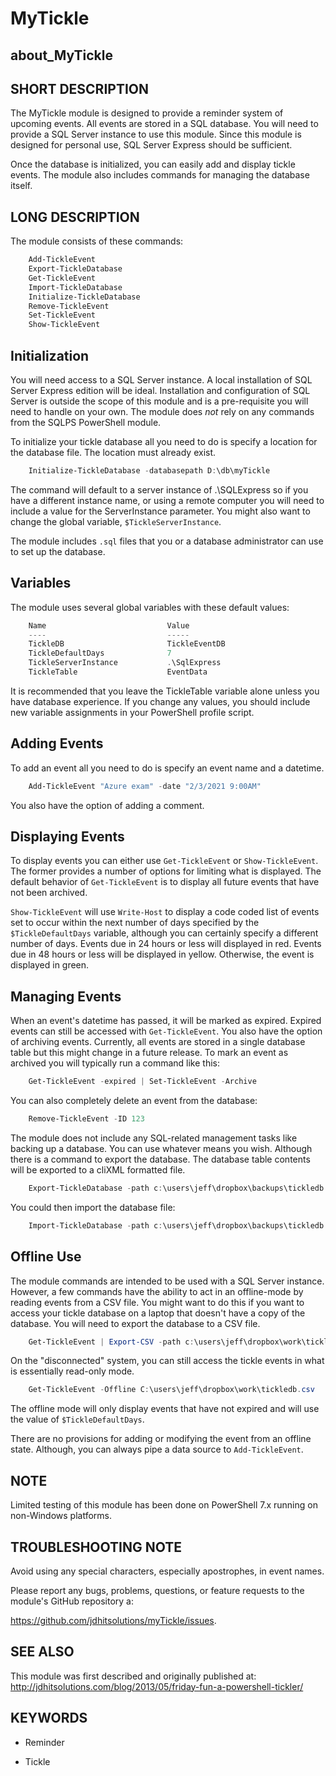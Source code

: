 ﻿# MyTickle

## about_MyTickle

## SHORT DESCRIPTION

The MyTickle module is designed to provide a reminder system of upcoming events. All events are stored in a SQL database. You will need to provide a SQL Server instance to use this module. Since this module is designed for personal use, SQL Server Express should be sufficient.

Once the database is initialized, you can easily add and display tickle events. The module also includes commands for managing the database itself.

## LONG DESCRIPTION

The module consists of these commands:

```powershell
    Add-TickleEvent
    Export-TickleDatabase
    Get-TickleEvent
    Import-TickleDatabase
    Initialize-TickleDatabase
    Remove-TickleEvent
    Set-TickleEvent
    Show-TickleEvent
```

## Initialization

You will need access to a SQL Server instance. A local installation of SQL Server Express edition will be ideal. Installation and configuration of SQL Server is outside the scope of this module and is a pre-requisite you will need to handle on your own. The module does *not* rely on any commands from the SQLPS PowerShell module.

To initialize your tickle database all you need to do is specify a location for the database file. The location must already exist.

```powershell
    Initialize-TickleDatabase -databasepath D:\db\myTickle
```

The command will default to a server instance of .\SQLExpress so if you have a different instance name, or using a remote computer you will need to include a value for the  ServerInstance parameter. You might also want to change the global variable, `$TickleServerInstance`.

The module includes `.sql` files that you or a database administrator can use to set up the database.

## Variables

The module uses several global variables with these default values:

```powershell
    Name                           Value
    ----                           -----
    TickleDB                       TickleEventDB
    TickleDefaultDays              7
    TickleServerInstance           .\SqlExpress
    TickleTable                    EventData
```

It is recommended that you leave the TickleTable variable alone unless you have database experience. If you change any values, you should include new variable assignments in your PowerShell profile script.

## Adding Events

To add an event all you need to do is specify an event name and a datetime.

```powershell
    Add-TickleEvent "Azure exam" -date "2/3/2021 9:00AM"
```

You also have the option of adding a comment.

## Displaying Events

To display events you can either use `Get-TickleEvent` or `Show-TickleEvent`. The former provides a number of options for limiting what is displayed. The default behavior of `Get-TickleEvent` is to display all future events that have not been archived.

`Show-TickleEvent` will use `Write-Host` to display a code coded list of events set to occur within the next number of days specified by the `$TickleDefaultDays` variable, although you can certainly specify a different number of days. Events due in 24 hours or less will displayed in red. Events due in 48 hours or less will be displayed in yellow. Otherwise, the event is displayed in green.

## Managing Events

When an event's datetime has passed, it will be marked as expired. Expired events can still be accessed with `Get-TickleEvent`. You also have the option of archiving events. Currently, all events are stored in a single database table but this might change in a future release. To mark an event as archived you will typically run a command like this:

```powershell
    Get-TickleEvent -expired | Set-TickleEvent -Archive
```

You can also completely delete an event from the database:

```powershell
    Remove-TickleEvent -ID 123
```

The module does not include any SQL-related management tasks like backing up a database. You can use whatever means you wish. Although there is a command to export the database. The database table contents will be exported to a cliXML formatted file.

```powershell
    Export-TickleDatabase -path c:\users\jeff\dropbox\backups\tickledb.xml
```

You could then import the database file:

```powershell
    Import-TickleDatabase -path c:\users\jeff\dropbox\backups\tickledb.xml
```

## Offline Use

The module commands are intended to be used with a SQL Server instance. However, a few commands have the ability to act in an offline-mode by reading events from a CSV file. You might want to do this if you want to access your tickle database on a laptop that doesn't have a copy of the database. You will need to export the database to a CSV file.

```powershell
    Get-TickleEvent | Export-CSV -path c:\users\jeff\dropbox\work\tickledb.csv
```

On the "disconnected" system, you can still access the tickle events in what is essentially read-only mode.

```powershell
    Get-TickleEvent -Offline C:\users\jeff\dropbox\work\tickledb.csv
```

The offline mode will only display events that have not expired and will use the value of `$TickleDefaultDays`.

There are no provisions for adding or modifying the event from an offline state. Although, you can always pipe a data source to `Add-TickleEvent`.

## NOTE

Limited testing of this module has been done on PowerShell 7.x running on non-Windows platforms.

## TROUBLESHOOTING NOTE

Avoid using any special characters, especially apostrophes, in event names.

Please report any bugs, problems, questions, or feature requests to the module's GitHub repository a:

https://github.com/jdhitsolutions/myTickle/issues.

## SEE ALSO

This module was first described and originally published at:
http://jdhitsolutions.com/blog/2013/05/friday-fun-a-powershell-tickler/

## KEYWORDS

- Reminder

- Tickle
